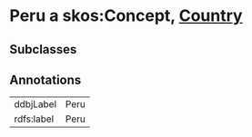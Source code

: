 # Peru a skos:Concept, [Country](/0.1/Country)

## Subclasses

## Annotations

|||
|-----|-----|
|ddbjLabel|Peru|
|rdfs:label|Peru|

